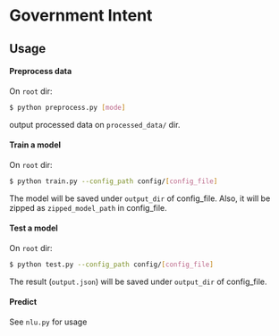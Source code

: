 # Government Intent

## Usage

#### Preprocess data

On `root` dir:

```sh
$ python preprocess.py [mode]
```

output processed data on `processed_data/` dir.

#### Train a model

On `root` dir:

```sh
$ python train.py --config_path config/[config_file]
```

The model will be saved under `output_dir` of config_file. Also, it will be zipped as `zipped_model_path` in config_file. 

#### Test a model

On `root` dir:

```sh
$ python test.py --config_path config/[config_file]
```

The result (`output.json`) will be saved under `output_dir` of config_file. 

#### Predict

See `nlu.py` for usage
